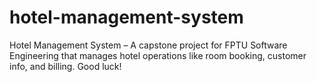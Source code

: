 # hotel-management-system
Hotel Management System – A capstone project for FPTU Software Engineering that manages hotel operations like room booking, customer info, and billing. Good luck!

